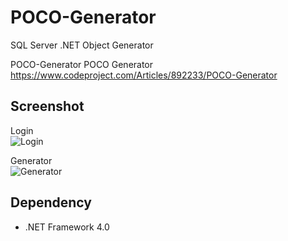 # POCO-Generator
SQL Server .NET Object Generator

POCO-Generator
POCO Generator https://www.codeproject.com/Articles/892233/POCO-Generator

## Screenshot

Login </br>
![Login](https://github.com/EnterpriseSolution/POCO-Generator/blob/master/Resources/Login.jpg)

Generator </br>
![Generator](https://github.com/EnterpriseSolution/POCO-Generator/blob/master/Resources/Generator.jpg)

## Dependency

* .NET Framework 4.0
